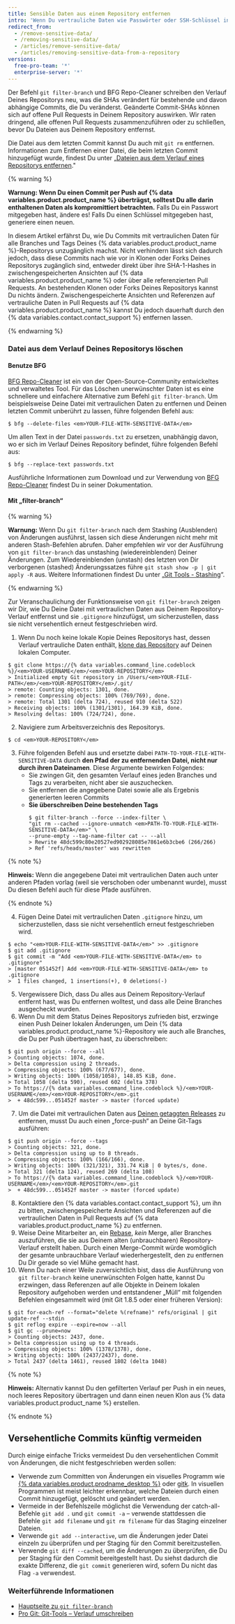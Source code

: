 ```yaml
---
title: Sensible Daten aus einem Repository entfernen
intro: 'Wenn Du vertrauliche Daten wie Passwörter oder SSH-Schlüssel in ein Git-Repository überträgst, kannst Du diese aus dem Verlauf entfernen. Zum vollständigen Entfernen unerwünschter Dateien aus dem Verlauf eines Repositorys kannst Du den Befehl ''git filter-branch'' oder das Open-Source-Tool BFG Repo-Cleaner verwenden.'
redirect_from:
  - /remove-sensitive-data/
  - /removing-sensitive-data/
  - /articles/remove-sensitive-data/
  - /articles/removing-sensitive-data-from-a-repository
versions:
  free-pro-team: '*'
  enterprise-server: '*'
---
```


Der Befehl `git filter-branch` und BFG Repo-Cleaner schreiben den Verlauf Deines Repositorys neu, was die SHAs verändert für bestehende und davon abhängige Commits, die Du veränderst. Geänderte Commit-SHAs können sich auf offene Pull Requests in Deinem Repository auswirken. Wir raten dringend, alle offenen Pull Requests zusammenzuführen oder zu schließen, bevor Du Dateien aus Deinem Repository entfernst.

Die Datei aus dem letzten Commit kannst Du auch mit `git rm` entfernen. Informationen zum Entfernen einer Datei, die beim letzten Commit hinzugefügt wurde, findest Du unter „[Dateien aus dem Verlauf eines Repositorys entfernen](/articles/removing-files-from-a-repository-s-history)."

{% warning %}

**Warnung: Wenn Du einen Commit per Push auf {% data variables.product.product_name %} überträgst, solltest Du alle darin enthaltenen Daten als kompromittiert betrachten.** Falls Du ein Passwort mitgegeben hast, ändere es! Falls Du einen Schlüssel mitgegeben hast, generiere einen neuen.

In diesem Artikel erfährst Du, wie Du Commits mit vertraulichen Daten für alle Branches und Tags Deines {% data variables.product.product_name %}-Repositorys unzugänglich machst. Nicht verhindern lässt sich dadurch jedoch, dass diese Commits nach wie vor in Klonen oder Forks Deines Repositorys zugänglich sind, entweder direkt über ihre SHA-1-Hashes in zwischengespeicherten Ansichten auf {% data variables.product.product_name %} oder über alle referenzierten Pull Requests. An bestehenden Klonen oder Forks Deines Repositorys kannst Du nichts ändern. Zwischengespeicherte Ansichten und Referenzen auf vertrauliche Daten in Pull Requests auf {% data variables.product.product_name %} kannst Du jedoch dauerhaft durch den {% data variables.contact.contact_support %} entfernen lassen.

{% endwarning %}

### Datei aus dem Verlauf Deines Repositorys löschen

#### Benutze BFG

[BFG Repo-Cleaner](http://rtyley.github.io/bfg-repo-cleaner/) ist ein von der Open-Source-Community entwickeltes und verwaltetes Tool. Für das Löschen unerwünschter Daten ist es eine schnellere und einfachere Alternative zum Befehl `git filter-branch`. Um beispielsweise Deine Datei mit vertraulichen Daten zu entfernen und Deinen letzten Commit unberührt zu lassen, führe folgenden Befehl aus:

```shell
$ bfg --delete-files <em>YOUR-FILE-WITH-SENSITIVE-DATA</em>
```

Um allen Text in der Datei `passwords.txt` zu ersetzen, unabhängig davon, wo er sich im Verlauf Deines Repository befindet, führe folgenden Befehl aus:

```shell
$ bfg --replace-text passwords.txt
```

Ausführliche Informationen zum Download und zur Verwendung von [BFG Repo-Cleaner](http://rtyley.github.io/bfg-repo-cleaner/) findest Du in seiner Dokumentation.

#### Mit „filter-branch“

{% warning %}

**Warnung:** Wenn Du `git filter-branch` nach dem Stashing (Ausblenden) von Änderungen ausführst, lassen sich diese Änderungen nicht mehr mit anderen Stash-Befehlen abrufen. Daher empfehlen wir vor der Ausführung von `git filter-branch` das unstashing (wiedereinblenden) Deiner Änderungen. Zum Wiedereinblenden (unstash) des letzten von Dir verborgenen (stashed) Änderungssatzes führe `git stash show -p | git apply -R` aus. Weitere Informationen findest Du unter „[Git Tools - Stashing](https://git-scm.com/book/en/v1/Git-Tools-Stashing)“.

{% endwarning %}

Zur Veranschaulichung der Funktionsweise von `git filter-branch` zeigen wir Dir, wie Du Deine Datei mit vertraulichen Daten aus Deinem Repository-Verlauf entfernst und sie `.gitignore` hinzufügst, um sicherzustellen, dass sie nicht versehentlich erneut festgeschrieben wird.

1. Wenn Du noch keine lokale Kopie Deines Repositorys hast, dessen Verlauf vertrauliche Daten enthält, [klone das Repository](/articles/cloning-a-repository/) auf Deinen lokalen Computer.
  ```shell
  $ git clone https://{% data variables.command_line.codeblock %}/<em>YOUR-USERNAME</em>/<em>YOUR-REPOSITORY</em>
  > Initialized empty Git repository in /Users/<em>YOUR-FILE-PATH</em>/<em>YOUR-REPOSITORY</em>/.git/
  > remote: Counting objects: 1301, done.
  > remote: Compressing objects: 100% (769/769), done.
  > remote: Total 1301 (delta 724), reused 910 (delta 522)
  > Receiving objects: 100% (1301/1301), 164.39 KiB, done.
  > Resolving deltas: 100% (724/724), done.
  ```
2. Navigiere zum Arbeitsverzeichnis des Repositorys.
  ```shell
  $ cd <em>YOUR-REPOSITORY</em>
  ```
3. Führe folgenden Befehl aus und ersetzte dabei `PATH-TO-YOUR-FILE-WITH-SENSITIVE-DATA` durch **den Pfad der zu entfernenden Datei, nicht nur durch ihren Dateinamen**. Diese Argumente bewirken Folgendes:
    - Sie zwingen Git, den gesamten Verlauf eines jeden Branches und Tags zu verarbeiten, nicht aber sie auszuchecken.
    - Sie entfernen die angegebene Datei sowie alle als Ergebnis generierten leeren Commits
    - **Sie überschreiben Deine bestehenden Tags**
        ```shell
        $ git filter-branch --force --index-filter \
        "git rm --cached --ignore-unmatch <em>PATH-TO-YOUR-FILE-WITH-SENSITIVE-DATA</em>" \
        --prune-empty --tag-name-filter cat -- --all
        > Rewrite 48dc599c80e20527ed902928085e7861e6b3cbe6 (266/266)
        > Ref 'refs/heads/master' was rewritten
        ```

  {% note %}

  **Hinweis:** Wenn die angegebene Datei mit vertraulichen Daten auch unter anderen Pfaden vorlag (weil sie verschoben oder umbenannt wurde), musst Du diesen Befehl auch für diese Pfade ausführen.

  {% endnote %}

4. Fügen Deine Datei mit vertraulichen Daten `.gitignore` hinzu, um sicherzustellen, dass sie nicht versehentlich erneut festgeschrieben wird.

  ```shell
  $ echo "<em>YOUR-FILE-WITH-SENSITIVE-DATA</em>" >> .gitignore
  $ git add .gitignore
  $ git commit -m "Add <em>YOUR-FILE-WITH-SENSITIVE-DATA</em> to .gitignore"
  > [master 051452f] Add <em>YOUR-FILE-WITH-SENSITIVE-DATA</em> to .gitignore
  >  1 files changed, 1 insertions(+), 0 deletions(-)
  ```
5. Vergewissere Dich, dass Du alles aus Deinem Repository-Verlauf entfernt hast, was Du entfernen wolltest, und dass alle Deine Branches ausgecheckt wurden.
6. Wenn Du mit dem Status Deines Repositorys zufrieden bist, erzwinge einen Push Deiner lokalen Änderungen, um Dein {% data variables.product.product_name %}-Repository wie auch alle Branches, die Du per Push übertragen hast, zu überschreiben:
  ```shell
  $ git push origin --force --all
  > Counting objects: 1074, done.
  > Delta compression using 2 threads.
  > Compressing objects: 100% (677/677), done.
  > Writing objects: 100% (1058/1058), 148.85 KiB, done.
  > Total 1058 (delta 590), reused 602 (delta 378)
  > To https://{% data variables.command_line.codeblock %}/<em>YOUR-USERNAME</em>/<em>YOUR-REPOSITORY</em>.git
  >  + 48dc599...051452f master -> master (forced update)
  ```
7. Um die Datei mit vertraulichen Daten aus [Deinen getaggten Releases](/articles/about-releases) zu entfernen, musst Du auch einen „force-push“ an Deine Git-Tags ausführen:
  ```shell
  $ git push origin --force --tags
  > Counting objects: 321, done.
  > Delta compression using up to 8 threads.
  > Compressing objects: 100% (166/166), done.
  > Writing objects: 100% (321/321), 331.74 KiB | 0 bytes/s, done.
  > Total 321 (delta 124), reused 269 (delta 108)
  > To https://{% data variables.command_line.codeblock %}/<em>YOUR-USERNAME</em>/<em>YOUR-REPOSITORY</em>.git
  >  + 48dc599...051452f master -> master (forced update)
  ```
8. Kontaktiere den {% data variables.contact.contact_support %}, um ihn zu bitten, zwischengespeicherte Ansichten und Referenzen auf die vertraulichen Daten in Pull Requests auf {% data variables.product.product_name %} zu entfernen.
9. Weise Deine Mitarbeiter an, ein [Rebase](https://git-scm.com/book/en/Git-Branching-Rebasing), *kein* Merge, aller Branches auszuführen, die sie aus Deinem alten (unbrauchbaren) Repository-Verlauf erstellt haben. Durch einen Merge-Commit würde womöglich der gesamte unbrauchbare Verlauf wiederhergestellt, den zu entfernen Du Dir gerade so viel Mühe gemacht hast.
10. Wenn Du nach einer Weile zuversichtlich bist, dass die Ausführung von `git filter-branch` keine unerwünschten Folgen hatte, kannst Du erzwingen, dass Referenzen auf alle Objekte in Deinem lokalen Repository aufgehoben werden und entstandener „Müll“ mit folgenden Befehlen eingesammelt wird (mit Git 1.8.5 oder einer früheren Version):
  ```shell
  $ git for-each-ref --format="delete %(refname)" refs/original | git update-ref --stdin
  $ git reflog expire --expire=now --all
  $ git gc --prune=now
  > Counting objects: 2437, done.
  > Delta compression using up to 4 threads.
  > Compressing objects: 100% (1378/1378), done.
  > Writing objects: 100% (2437/2437), done.
  > Total 2437 (delta 1461), reused 1802 (delta 1048)
  ```
  {% note %}

   **Hinweis:** Alternativ kannst Du den gefilterten Verlauf per Push in ein neues, noch leeres Repository übertragen und dann einen neuen Klon aus {% data variables.product.product_name %} erstellen.

  {% endnote %}

## Versehentliche Commits künftig vermeiden

Durch einige einfache Tricks vermeidest Du den versehentlichen Commit von Änderungen, die nicht festgeschrieben werden sollen:

- Verwende zum Committen von Änderungen ein visuelles Programm wie [{% data variables.product.prodname_desktop %}](https://desktop.github.com/) oder [gitk](https://git-scm.com/docs/gitk). In visuellen Programmen ist meist leichter erkennbar, welche Dateien durch einen Commit hinzugefügt, gelöscht und geändert werden.
- Vermeide in der Befehlszeile möglichst die Verwendung der catch-all-Befehle `git add .` und `git commit -a` – verwende stattdessen die Befehle `git add filename` und `git rm filename` für das Staging einzelner Dateien.
- Verwende `git add --interactive`, um die Änderungen jeder Datei einzeln zu überprüfen und per Staging für den Commit bereitzustellen.
- Verwende `git diff --cached`, um die Änderungen zu überprüfen, die Du per Staging für den Commit bereitgestellt hast. Du siehst dadurch die exakte Differenz, die `git commit` generieren wird, sofern Du nicht das Flag `-a` verwendest.

### Weiterführende Informationen

- [Hauptseite zu `git filter-branch`](https://git-scm.com/docs/git-filter-branch)
- [Pro Git: Git-Tools – Verlauf umschreiben](https://git-scm.com/book/en/Git-Tools-Rewriting-History)
